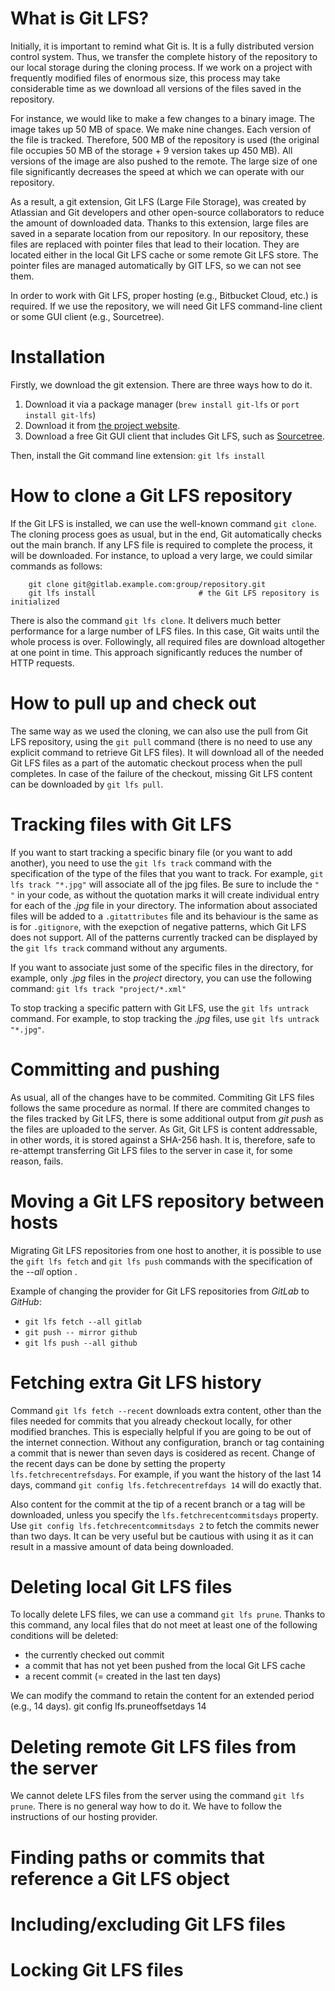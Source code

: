 # What is Git LFS?

Initially, it is important to remind what Git is. It is a fully distributed version control system. Thus, we transfer the complete history of the repository to our local storage during the cloning process. If we work on a project with frequently modified files of enormous size, this process may take considerable time as we download all versions of the files saved in the repository.

For instance, we would like to make a few changes to a binary image. The image takes up 50 MB of space. We make nine changes. Each version of the file is tracked. Therefore, 500 MB of the repository is used (the original file occupies 50 MB of the storage + 9 version takes up 450 MB). All versions of the image are also pushed to the remote. The large size of one file significantly decreases the speed at which we can operate with our repository.

As a result, a git extension, Git LFS (Large File Storage), was created by Atlassian and Git developers and other open-source collaborators to reduce the amount of downloaded data. Thanks to this extension, large files are saved in a separate location from our repository. In our repository, these files are replaced with pointer files that lead to their location. They are located either in the local Git LFS cache or some remote Git LFS store. The pointer files are managed automatically by GIT LFS, so we can not see them.

In order to work with Git LFS, proper hosting (e.g., Bitbucket Cloud, etc.) is required. If we use the repository, we will need Git LFS command-line client or some GUI client (e.g., Sourcetree).

# Installation

Firstly, we download the git extension. There are three ways how to do it.
1. Download it via a package manager (`brew install git-lfs` or `port install git-lfs`)
2. Download it from [the project website](https://git-lfs.github.com/).
3. Download a free Git GUI client that includes Git LFS, such as [Sourcetree](https://www.sourcetreeapp.com/).

Then, install the Git command line extension: `git lfs install`


# How to clone a Git LFS repository

If the Git LFS is installed, we can use the well-known command `git clone`. The cloning process goes as usual, but in the end, Git automatically checks out the main branch. If any LFS file is required to complete the process, it will be downloaded. For instance, to upload a very large, we could similar commands as follows:

        git clone git@gitlab.example.com:group/repository.git
        git lfs install                       # the Git LFS repository is initialized

There is also the command `git lfs clone`. It delivers much better performance for a large number of LFS files. In this case, Git waits until the whole process is over. Followingly, all required files are download altogether at one point in time. This approach significantly reduces the number of HTTP requests.


# How to pull up and check out

The same way as we used the cloning, we can also use the pull from Git LFS repository, using the `git pull` command (there is no need to use any explicit command to retrieve Git LFS files). It will download all of the needed Git LFS files as a part of the automatic checkout process when the pull completes. In case of the failure of the checkout, missing Git LFS content can be downloaded by `git lfs pull`.

# Tracking files with Git LFS

If you want to start tracking a specific binary file (or you want to add another), you need to use the `git lfs track` command with the specification of the type of the files that you want to track. For example, `git lfs track "*.jpg"` will associate all of the jpg files. Be sure to include the `" "` in your code, as without the quotation marks it will create individual entry for each of the *.jpg* file in your directory. The information about associated files will be added to a `.gitattributes` file and its behaviour is the same as is for `.gitignore`, with the exepction of negative patterns, which Git LFS does not support. All of the patterns currently tracked can be displayed by the `git lfs track` command without any arguments.

If you want to associate just some of the specific files in the directory, for example, only *.jpg* files in the *project* directory, you can use the following command: `git lfs track "project/*.xml"`

To stop tracking a specific pattern with Git LFS, use the `git lfs untrack` command. For example, to stop tracking the *.jpg* files, use `git lfs untrack "*.jpg"`.

# Committing and pushing

As usual, all of the changes have to be commited. Commiting Git LFS files follows the same procedure as normal. If there are commited changes to the files tracked by Git LFS, there is some additional output from *git push* as the files are uploaded to the server. As Git, Git LFS is content addressable, in other words, it is stored against a SHA-256 hash. It is, therefore, safe to re-attempt transferring Git LFS files to the server in case it, for some reason, fails.

# Moving a Git LFS repository between hosts

Migrating Git LFS repositories from one host to another, it is possible to use the `gift lfs fetch` and `git lfs push` commands with the specification of the *--all* option .

Example of changing the provider for Git LFS repositories from *GitLab* to *GitHub*:
 - `git lfs fetch --all gitlab`
 - `git push -- mirror github`
 - `git lfs push --all github`

# Fetching extra Git LFS history

Command `git lfs fetch --recent` downloads extra content, other than the files needed for commits that you already checkout locally, for other modified branches. This is especially helpful if you are going to be out of the internet connection. Without any configuration, branch or tag containing a commit that is newer than seven days is cosidered as recent. Change of the recent days can be done by setting the property `lfs.fetchrecentrefsdays`. For example, if you want the history of the last 14 days, command `git config lfs.fetchrecentrefdays 14` will do exactly that.

Also content for the commit at the tip of a recent branch or a tag will be downloaded, unless you specify the `lfs.fetchrecentcommitsdays` property. Use `git config lfs.fetchrecentcommitsdays 2` to fetch the commits newer than two days. It can be very useful but be cautious with using it as it can result in a massive amount of data being downloaded.

# Deleting local Git LFS files

To locally delete LFS files, we can use a command `git lfs prune`. Thanks to this command, any local files that do not meet at least one of the following conditions will be deleted:
- the currently checked out commit
- a commit that has not yet been pushed from the local Git LFS cache 
- a recent commit (= created in the last ten days)

We can modify the command to retain the content for an extended period (e.g., 14 days).
        git config lfs.pruneoffsetdays 14

# Deleting remote Git LFS files from the server

We cannot delete LFS files from the server using the command `git lfs prune`. There is no general way how to do it. We have to follow the instructions of our hosting provider.

# Finding paths or commits that reference a Git LFS object



# Including/excluding Git LFS files



# Locking Git LFS files


